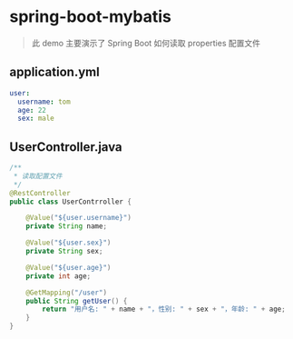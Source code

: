 # spring-boot-mybatis

> 此 demo 主要演示了 Spring Boot 如何读取 properties 配置文件

## application.yml

```yaml
user:
  username: tom
  age: 22
  sex: male
```

## UserController.java

```java
/**
 * 读取配置文件
 */
@RestController
public class UserContrroller {

    @Value("${user.username}")
    private String name;

    @Value("${user.sex}")
    private String sex;

    @Value("${user.age}")
    private int age;

    @GetMapping("/user")
    public String getUser() {
        return "用户名: " + name + "，性别: " + sex + "，年龄: " + age;
    }
}
```